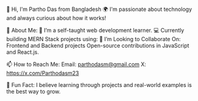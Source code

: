 👋 Hi, I'm Partho Das from Bangladesh
🌍 I'm passionate about technology and always curious about how it works!

🚀 About Me:
🔭 I’m a self-taught web development learner.
💻 Currently building MERN Stack projects using:
🤝 I’m Looking to Collaborate On:
Frontend and Backend projects
Open-source contributions in JavaScript and React.js.

📫 How to Reach Me:
Email: parthodasm@gmail.com
X: https://x.com/Parthodasm23

🧩 Fun Fact:
I believe learning through projects and real-world examples is the best way to grow.

